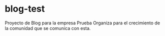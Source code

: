 # blog-test
Proyecto de Blog para la empresa Prueba Organiza para el crecimiento de la comunidad que se comunica con esta.
